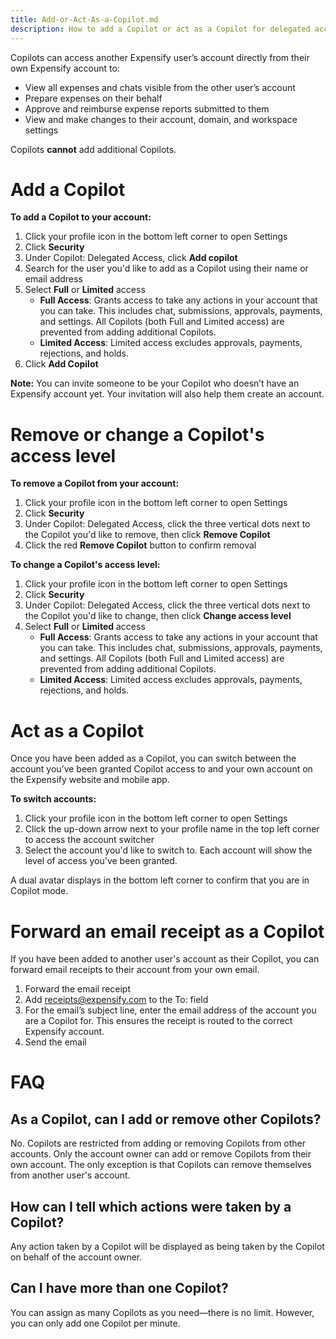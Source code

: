 ```yaml
---
title: Add-or-Act-As-a-Copilot.md
description: How to add a Copilot or act as a Copilot for delegated account access
---
```



Copilots can access another Expensify user’s account directly from their own Expensify account to:

- View all expenses and chats visible from the other user’s account
- Prepare expenses on their behalf
- Approve and reimburse expense reports submitted to them
- View and make changes to their account, domain, and workspace settings

Copilots **cannot** add additional Copilots.

# Add a Copilot

**To add a Copilot to your account:**

1. Click your profile icon in the bottom left corner to open Settings
2. Click **Security**
3. Under Copilot: Delegated Access, click **Add copilot**
4. Search for the user you'd like to add as a Copilot using their name or email address
5. Select **Full** or **Limited** access
    - **Full Access**: Grants access to take any actions in your account that you can take. This includes chat, submissions, approvals, payments, and settings. All Copilots (both Full and Limited access) are prevented from adding additional Copilots.
    - **Limited Access**: Limited access excludes approvals, payments, rejections, and holds.
6. Click **Add Copilot**

**Note:** You can invite someone to be your Copilot who doesn’t have an Expensify account yet. Your invitation will also help them create an account.

# Remove or change a Copilot's access level

**To remove a Copilot from your account:**

1. Click your profile icon in the bottom left corner to open Settings
2. Click **Security**
3. Under Copilot: Delegated Access, click the three vertical dots next to the Copilot you'd like to remove, then click **Remove Copilot**
4. Click the red **Remove Copilot** button to confirm removal

**To change a Copilot's access level:**

1. Click your profile icon in the bottom left corner to open Settings
2. Click **Security**
3. Under Copilot: Delegated Access, click the three vertical dots next to the Copilot you'd like to change, then click **Change access level**
4. Select **Full** or **Limited** access
    - **Full Access**: Grants access to take any actions in your account that you can take. This includes chat, submissions, approvals, payments, and settings. All Copilots (both Full and Limited access) are prevented from adding additional Copilots.
    - **Limited Access**: Limited access excludes approvals, payments, rejections, and holds.

# Act as a Copilot

Once you have been added as a Copilot, you can switch between the account you’ve been granted Copilot access to and your own account on the Expensify website and mobile app.

**To switch accounts:**

1. Click your profile icon in the bottom left corner to open Settings
2. Click the up-down arrow next to your profile name in the top left corner to access the account switcher
3. Select the account you'd like to switch to. Each account will show the level of access you've been granted.

A dual avatar displays in the bottom left corner to confirm that you are in Copilot mode.

# Forward an email receipt as a Copilot
If you have been added to another user's account as their Copilot, you can forward email receipts to their account from your own email.

1. Forward the email receipt
2. Add receipts@expensify.com to the To: field
3. For the email’s subject line, enter the email address of the account you are a Copilot for. This ensures the receipt is routed to the correct Expensify account.
4. Send the email

# FAQ

## As a Copilot, can I add or remove other Copilots?
No. Copilots are restricted from adding or removing Copilots from other accounts. Only the account owner can add or remove Copilots from their own account. The only exception is that Copilots can remove themselves from another user's account.

## How can I tell which actions were taken by a Copilot?
Any action taken by a Copilot will be displayed as being taken by the Copilot on behalf of the account owner.

## Can I have more than one Copilot?
You can assign as many Copilots as you need—there is no limit. However, you can only add one Copilot per minute.
